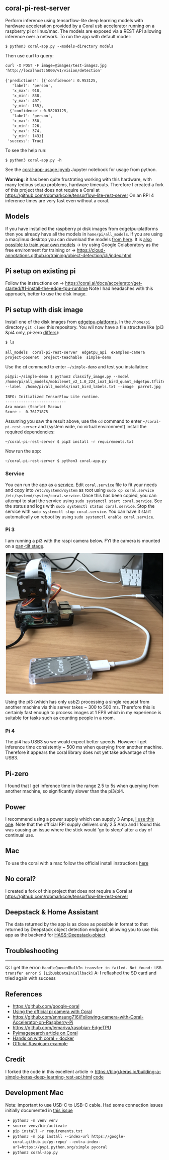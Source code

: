 ## coral-pi-rest-server
Perform inference using tensorflow-lite deep learning models with hardware acceleration provided by a Coral usb accelerator running on a raspberry pi or linux/mac. The models are exposed via a REST API allowing inference over a network. To run the app with default model: 
```
$ python3 coral-app.py --models-directory models
```
Then use curl to query:
```
curl -X POST -F image=@images/test-image3.jpg 'http://localhost:5000/v1/vision/detection'

{'predictions': [{'confidence': 0.953125,
   'label': 'person',
   'x_max': 918,
   'x_min': 838,
   'y_max': 407,
   'y_min': 135},
  {'confidence': 0.58203125,
   'label': 'person',
   'x_max': 350,
   'x_min': 226,
   'y_max': 374,
   'y_min': 143}]
 'success': True}
```

To see the help run:
```
$ python3 coral-app.py -h
```

See the [coral-app-usage.ipynb](https://github.com/robmarkcole/coral-pi-rest-server/blob/master/coral-app-usage.ipynb) Jupyter notebook for usage from python.

**Warning**: it has been quite frustrating working with this hardware, with many tedious setup problems, hardware timeouts. Therefore I created a fork of this project that does not require a Coral at https://github.com/robmarkcole/tensorflow-lite-rest-server On an RPI 4 inference times are very fast even without a coral.

## Models
If you have installed the raspberry pi disk images from edgetpu-platforms then you already have all the models in `home/pi/all_models`. If you are using a mac/linux desktop you can download the models [from here](https://github.com/google-coral/edgetpu/tree/master/test_data). It is [also possible to train your own models](https://coral.withgoogle.com/tutorials/edgetpu-models-intro/) -> try using Google Colaboratory as the free environment for training or -> https://cloud-annotations.github.io/training/object-detection/cli/index.html

## Pi setup on existing pi
Follow the instructions on -> https://coral.ai/docs/accelerator/get-started/#1-install-the-edge-tpu-runtime Note I had headaches with this approach, better to use the disk image.

## Pi setup with disk image
Install one of the disk images from [edgetpu-platforms](https://github.com/google-coral/edgetpu-platforms). In the `/home/pi` directory `git clone` this repository. You wil now have a file structure like (pi3 &pi4 only, pi-zero [differs](https://github.com/google-coral/edgetpu-platforms/issues/13)):
```
$ ls

all_models  coral-pi-rest-server  edgetpu_api  examples-camera  project-posenet  project-teachable  simple-demo
```

Use the `cd` command to enter `~/simple-demo` and test you installation:
```
pi@pi:~/simple-demo $ python3 classify_image.py --model /home/pi/all_models/mobilenet_v2_1.0_224_inat_bird_quant_edgetpu.tflite --label  /home/pi/all_models/inat_bird_labels.txt --image  parrot.jpg

INFO: Initialized TensorFlow Lite runtime.
---------------------------
Ara macao (Scarlet Macaw)
Score :  0.76171875
```

Assuming you saw the result above, use the `cd` command to enter `~/coral-pi-rest-server` and (system wide, no virtual environment) install the required dependencies:
```
~/coral-pi-rest-server $ pip3 install -r requirements.txt
```
Now run the app:
```
~/coral-pi-rest-server $ python3 coral-app.py
```
### Service
You can run the app as a [service](https://www.raspberrypi.org/documentation/linux/usage/systemd.md). Edit `coral.service` file to fit your needs and copy into `/etc/systemd/system` as root using `sudo cp coral.service /etc/systemd/system/coral.service`. Once this has been copied, you can attempt to start the service using `sudo systemctl start coral.service`. See the status and logs with `sudo systemctl status coral.service`. Stop the service with `sudo systemctl stop coral.service`. You can have it start automatically on reboot by using `sudo systemctl enable coral.service`.

### Pi 3
I am running a pi3 with the raspi camera below. FYI the camera is mounted on a [pan-tilt stage](https://shop.pimoroni.com/products/pan-tilt-hat).

<p align="center">
<img src="https://github.com/robmarkcole/coral-pi-rest-server/blob/master/images/my_setup.png" width="500">
</p>

Using the pi3 (which has only usb2) processing a single request from another machine via this server takes ~ 300 to 500 ms. Therefore this is certainly fast enough to process images at 1 FPS which in my experience is suitable for tasks such as counting people in a room.

### Pi 4
The pi4 has USB3 so we would expect better speeds. However I get inference time consistently ~ 500 ms when querying from another machine. Therefore it appears the coral library does not yet take advantage of the USB3.

## Pi-zero
I found that I get inference time in the range 2.5 to 5s when querying from another machine, so significantly slower than the pi3/pi4.

## Power
I recommend using a power supply which can supply 3 Amps, [I use this one](https://www.amazon.co.uk/gp/product/B017YW2CKM/ref=ppx_yo_dt_b_asin_title_o00_s00?ie=UTF8&psc=1). Note that the official RPI supply delivers only 2.5 Amp and I found this was causing an issue where the stick would 'go to sleep' after a day of continual use.

## Mac
To use the coral with a mac follow the official install instructions [here](https://coral.ai/docs/accelerator/get-started/#on-mac)

## No coral?
I created a fork of this project that does not require a Coral at https://github.com/robmarkcole/tensorflow-lite-rest-server

## Deepstack & Home Assistant
The data returned by the app is as close as possible in format to that returned by Deepstack object detection endpoint, allowing you to use this app as the backend for [HASS-Deepstack-object](https://github.com/robmarkcole/HASS-Deepstack-object)

## Troubleshooting
-----------------------------
Q: I get the error: `HandleQueuedBulkIn transfer in failed. Not found: USB transfer error 5 [LibUsbDataInCallback]`
A: I reflashed the SD card and tried again with success

## References
* https://github.com/google-coral
* [Using the official pi camera with Coral](https://github.com/nickoala/edgetpu-on-pi)
* https://github.com/snmsung716/Following-camera-with-Coral-Accelerator-on-Raspberry-Pi
* https://github.com/lemariva/raspbian-EdgeTPU
* [Pyimagesearch article on Coral](https://www.pyimagesearch.com/2019/04/22/getting-started-with-google-corals-tpu-usb-accelerator/)
* [Hands on with coral + docker](https://lemariva.com/blog/2019/04/edge-tpu-coral-usb-accelerator-dockerized)
* [Official Raspicam example](https://github.com/google-coral/examples-camera/blob/master/raspicam/classify_capture.py)

## Credit
I forked the code in this excellent article -> https://blog.keras.io/building-a-simple-keras-deep-learning-rest-api.html [code](https://github.com/jrosebr1/simple-keras-rest-api)

## Development Mac
Note: important to use USB-C to USB-C cable. Had some connection issues initially documented in [this issue](https://github.com/google-coral/pycoral/issues/35)

* `python3 -m venv venv`
* `source venv/bin/activate`
* `pip install -r requirements.txt`
* `python3 -m pip install --index-url https://google-coral.github.io/py-repo/ --extra-index-url=https://pypi.python.org/simple pycoral`
* `python3 coral-app.py`